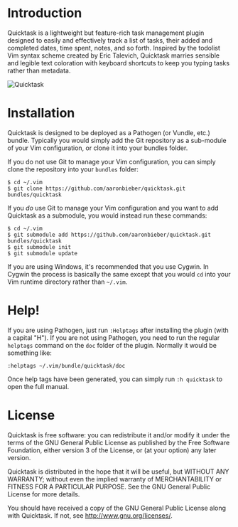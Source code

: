# Introduction

Quicktask is a lightweight but feature-rich task management plugin designed to easily and effectively track a list of tasks, their added and completed dates, time spent, notes, and so forth. Inspired by the todolist Vim syntax scheme created by Eric Talevich, Quicktask marries sensible and legible text coloration with keyboard shortcuts to keep you typing tasks rather than metadata.

![Quicktask](http://quicktask.aaronbieber.com/images/quicktask_screen.png)

# Installation

Quicktask is designed to be deployed as a Pathogen (or Vundle, etc.) bundle. Typically you would simply add the Git repository as a sub-module of your Vim configuration, or clone it into your bundles folder.

If you do not use Git to manage your Vim configuration, you can simply clone the repository into your `bundles` folder:

```
$ cd ~/.vim  
$ git clone https://github.com/aaronbieber/quicktask.git bundles/quicktask
```

If you *do* use Git to manage your Vim configuration and you want to add Quicktask as a submodule, you would instead run these commands:

```
$ cd ~/.vim  
$ git submodule add https://github.com/aaronbieber/quicktask.git bundles/quicktask  
$ git submodule init  
$ git submodule update
```

If you are using Windows, it's recommended that you use Cygwin. In Cygwin the process is basically the same except that you would `cd` into your Vim runtime directory rather than `~/.vim`.

# Help!

If you are using Pathogen, just run `:Helptags` after installing the plugin (with a capital "H"). If you are not using Pathogen, you need to run the regular `helptags` command on the `doc` folder of the plugin. Normally it would be something like:

```
:helptags ~/.vim/bundle/quicktask/doc
```

Once help tags have been generated, you can simply run `:h quicktask` to open the full manual.

# License

Quicktask is free software: you can redistribute it and/or modify it under the terms of the GNU General Public License as published by the Free Software Foundation, either version 3 of the License, or (at your option) any later version.

Quicktask is distributed in the hope that it will be useful, but WITHOUT ANY WARRANTY; without even the implied warranty of MERCHANTABILITY or FITNESS FOR A PARTICULAR PURPOSE.  See the GNU General Public License for more details.

You should have received a copy of the GNU General Public License along with Quicktask.  If not, see <http://www.gnu.org/licenses/>.
